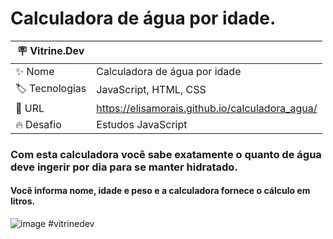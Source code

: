 # Calculadora de água por idade. 

| 🪧 Vitrine.Dev    |  |
| ----------- | ----------- |
| ✨ Nome     | Calculadora de água por idade|
| 🏷️ Tecnologias   | JavaScript, HTML, CSS |
| 🚀 URL   | https://elisamorais.github.io/calculadora_agua/ |
| 🔥 Desafio   | Estudos JavaScript |

### Com esta calculadora você sabe exatamente o quanto de água deve ingerir por dia para se manter hidratado. 
#### Você informa nome, idade e peso e a calculadora fornece o cálculo em litros. 

![image](https://user-images.githubusercontent.com/87885921/179253474-97abb932-4140-4631-8e00-8ab55258bea0.png) #vitrinedev
